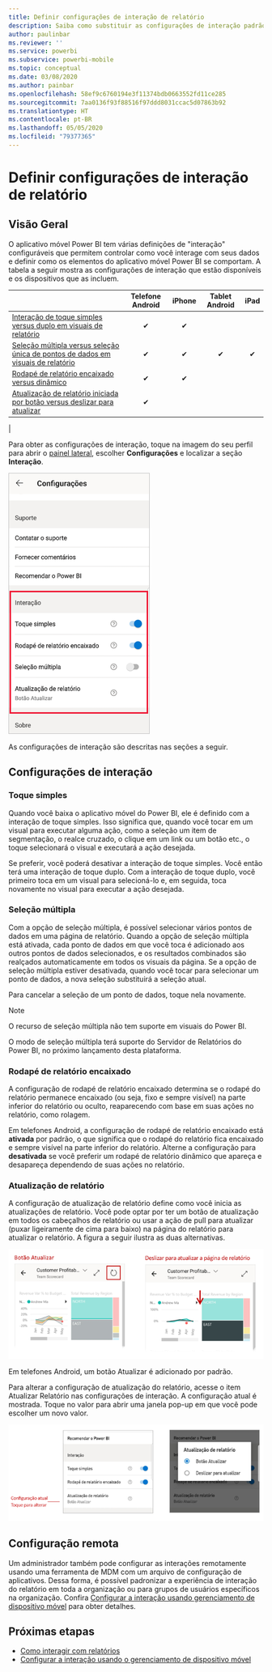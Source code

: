 ```yaml
---
title: Definir configurações de interação de relatório
description: Saiba como substituir as configurações de interação padrão para relatórios.
author: paulinbar
ms.reviewer: ''
ms.service: powerbi
ms.subservice: powerbi-mobile
ms.topic: conceptual
ms.date: 03/08/2020
ms.author: painbar
ms.openlocfilehash: 58ef9c6760194e3f11374bdb0663552fd11ce285
ms.sourcegitcommit: 7aa0136f93f88516f97ddd8031ccac5d07863b92
ms.translationtype: HT
ms.contentlocale: pt-BR
ms.lasthandoff: 05/05/2020
ms.locfileid: "79377365"
---
```

# <a name="configure-report-interaction-settings"></a>Definir configurações de interação de relatório

## <a name="overview"></a>Visão Geral

O aplicativo móvel Power BI tem várias definições de "interação" configuráveis que permitem controlar como você interage com seus dados e definir como os elementos do aplicativo móvel Power BI se comportam. A tabela a seguir mostra as configurações de interação que estão disponíveis e os dispositivos que as incluem.

|| Telefone Android | iPhone | Tablet Android  | iPad |
|-|:-:|:-:|:-:|:-:|
| [Interação de toque simples versus duplo em visuais de relatório](#single-tap) |✔|✔|||
| [Seleção múltipla versus seleção única de pontos de dados em visuais de relatório](#multi-select) |✔|✔|✔|✔|
| [Rodapé de relatório encaixado versus dinâmico](#docked-report-footer) |✔|✔|||
| [Atualização de relatório iniciada por botão versus deslizar para atualizar](#report-refresh) |✔||||
|

Para obter as configurações de interação, toque na imagem do seu perfil para abrir o [painel lateral](./mobile-apps-home-page.md#header), escolher **Configurações** e localizar a seção **Interação**.

![Configurações de interação](./media/mobile-app-interaction-settings/powerbi-mobile-app-interactions-section.png)

As configurações de interação são descritas nas seções a seguir.

## <a name="interaction-settings"></a>Configurações de interação

### <a name="single-tap"></a>Toque simples
Quando você baixa o aplicativo móvel do Power BI, ele é definido com a interação de toque simples. Isso significa que, quando você tocar em um visual para executar alguma ação, como a seleção um item de segmentação, o realce cruzado, o clique em um link ou um botão etc., o toque selecionará o visual e executará a ação desejada.

Se preferir, você poderá desativar a interação de toque simples. Você então terá uma interação de toque duplo. Com a interação de toque duplo, você primeiro toca em um visual para selecioná-lo e, em seguida, toca novamente no visual para executar a ação desejada.

### <a name="multi-select"></a>Seleção múltipla

Com a opção de seleção múltipla, é possível selecionar vários pontos de dados em uma página de relatório. Quando a opção de seleção múltipla está ativada, cada ponto de dados em que você toca é adicionado aos outros pontos de dados selecionados, e os resultados combinados são realçados automaticamente em todos os visuais da página. Se a opção de seleção múltipla estiver desativada, quando você tocar para selecionar um ponto de dados, a nova seleção substituirá a seleção atual.

Para cancelar a seleção de um ponto de dados, toque nela novamente.

>[!NOTE]
>O recurso de seleção múltipla não tem suporte em visuais do Power BI.
>
>O modo de seleção múltipla terá suporte do Servidor de Relatórios do Power BI, no próximo lançamento desta plataforma.

### <a name="docked-report-footer"></a>Rodapé de relatório encaixado

A configuração de rodapé de relatório encaixado determina se o rodapé do relatório permanece encaixado (ou seja, fixo e sempre visível) na parte inferior do relatório ou oculto, reaparecendo com base em suas ações no relatório, como rolagem.

Em telefones Android, a configuração de rodapé de relatório encaixado está **ativada** por padrão, o que significa que o rodapé do relatório fica encaixado e sempre visível na parte inferior do relatório. Alterne a configuração para **desativada** se você preferir um rodapé de relatório dinâmico que apareça e desapareça dependendo de suas ações no relatório.

### <a name="report-refresh"></a>Atualização de relatório

A configuração de atualização de relatório define como você inicia as atualizações de relatório. Você pode optar por ter um botão de atualização em todos os cabeçalhos de relatório ou usar a ação de pull para atualizar (puxar ligeiramente de cima para baixo) na página do relatório para atualizar o relatório. A figura a seguir ilustra as duas alternativas. 

![Botão Atualizar versus atualizar por pull](./media/mobile-app-interaction-settings/powerbi-mobile-app-interactions-refresh-button-versus-pull.png)

Em telefones Android, um botão Atualizar é adicionado por padrão.

Para alterar a configuração de atualização do relatório, acesse o item Atualizar Relatório nas configurações de interação. A configuração atual é mostrada. Toque no valor para abrir uma janela pop-up em que você pode escolher um novo valor.

![Definir atualização](./media/mobile-app-interaction-settings/powerbi-mobile-app-interactions-set-refresh.png)

## <a name="remote-configuration"></a>Configuração remota

Um administrador também pode configurar as interações remotamente usando uma ferramenta de MDM com um arquivo de configuração de aplicativos. Dessa forma, é possível padronizar a experiência de interação do relatório em toda a organização ou para grupos de usuários específicos na organização. Confira [Configurar a interação usando gerenciamento de dispositivo móvel](./mobile-app-configuration.md) para obter detalhes.


## <a name="next-steps"></a>Próximas etapas
* [Como interagir com relatórios](./mobile-reports-in-the-mobile-apps.md#interact-with-reports)
* [Configurar a interação usando o gerenciamento de dispositivo móvel](./mobile-app-configuration.md)
